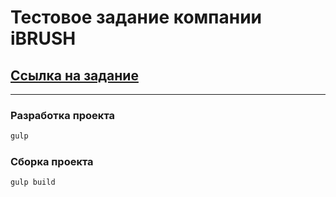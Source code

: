 # Тестовое задание компании iBRUSH
## [Ссылка на задание](https://bitbucket.org/ibrush/ibrush-markup-test/src/master/)
***

### Разработка проекта 
```txt
gulp
```

### Сборка проекта
```txt
gulp build
```
